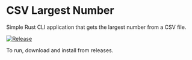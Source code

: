 # CSV Largest Number

Simple Rust CLI application that gets the largest number from a CSV file.

[![Release](https://github.com/couscousdude/csv-largest-num/actions/workflows/release.yml/badge.svg)](https://github.com/couscousdude/csv-largest-num/actions/workflows/release.yml)

To run, download and install from releases.
